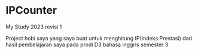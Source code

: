 # IPCounter
My Study 2023 revisi 1

Project hobi saya yang saya buat untuk menghitung IP(Indeks Prestasi) dari hasil pembelajaran saya pada prodi D3 bahasa inggris semester 3
